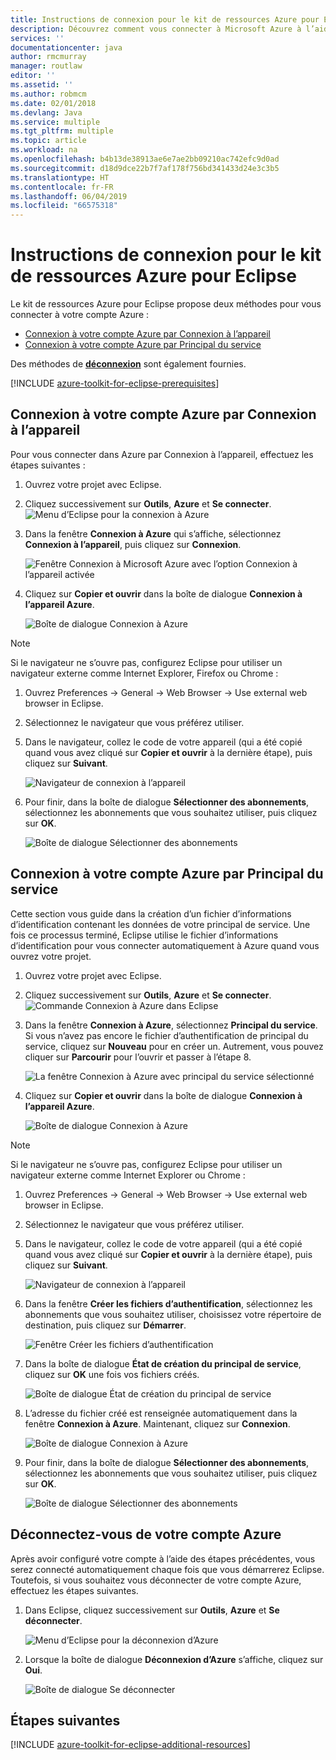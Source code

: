 ```yaml
---
title: Instructions de connexion pour le kit de ressources Azure pour Eclipse
description: Découvrez comment vous connecter à Microsoft Azure à l’aide du kit de ressources Azure pour Eclipse.
services: ''
documentationcenter: java
author: rmcmurray
manager: routlaw
editor: ''
ms.assetid: ''
ms.author: robmcm
ms.date: 02/01/2018
ms.devlang: Java
ms.service: multiple
ms.tgt_pltfrm: multiple
ms.topic: article
ms.workload: na
ms.openlocfilehash: b4b13de38913ae6e7ae2bb09210ac742efc9d0ad
ms.sourcegitcommit: d18d9dce22b7f7af178f756bd341433d24e3c3b5
ms.translationtype: HT
ms.contentlocale: fr-FR
ms.lasthandoff: 06/04/2019
ms.locfileid: "66575318"
---
```

# <a name="sign-in-instructions-for-the-azure-toolkit-for-eclipse"></a>Instructions de connexion pour le kit de ressources Azure pour Eclipse

Le kit de ressources Azure pour Eclipse propose deux méthodes pour vous connecter à votre compte Azure :

  - [Connexion à votre compte Azure par Connexion à l’appareil](#sign-in-to-your-azure-account-by-device-login)
  - [Connexion à votre compte Azure par Principal du service](#sign-in-to-your-azure-account-by-service-principal)

Des méthodes de [**déconnexion**](#sign-out-of-your-azure-account) sont également fournies.

[!INCLUDE [azure-toolkit-for-eclipse-prerequisites](../includes/azure-toolkit-for-eclipse-prerequisites.md)]

## <a name="sign-in-to-your-azure-account-by-device-login"></a>Connexion à votre compte Azure par Connexion à l’appareil

Pour vous connecter dans Azure par Connexion à l’appareil, effectuez les étapes suivantes :

1. Ouvrez votre projet avec Eclipse.

2. Cliquez successivement sur **Outils**, **Azure** et **Se connecter**.
   ![Menu d’Eclipse pour la connexion à Azure][I01]

3. Dans la fenêtre **Connexion à Azure** qui s’affiche, sélectionnez **Connexion à l’appareil**, puis cliquez sur **Connexion**.

   ![Fenêtre Connexion à Microsoft Azure avec l’option Connexion à l’appareil activée][I02]

4. Cliquez sur **Copier et ouvrir** dans la boîte de dialogue **Connexion à l’appareil Azure**.

   ![Boîte de dialogue Connexion à Azure][I03]

> [!NOTE]
>
> Si le navigateur ne s’ouvre pas, configurez Eclipse pour utiliser un navigateur externe comme Internet Explorer, Firefox ou Chrome :
>
> 1. Ouvrez Preferences -> General -> Web Browser -> Use external web browser in Eclipse.
>
> 2. Sélectionnez le navigateur que vous préférez utiliser.
>

5. Dans le navigateur, collez le code de votre appareil (qui a été copié quand vous avez cliqué sur **Copier et ouvrir** à la dernière étape), puis cliquez sur **Suivant**.

   ![Navigateur de connexion à l’appareil][I04]

6. Pour finir, dans la boîte de dialogue **Sélectionner des abonnements**, sélectionnez les abonnements que vous souhaitez utiliser, puis cliquez sur **OK**.

   ![Boîte de dialogue Sélectionner des abonnements][I05]

## <a name="sign-in-to-your-azure-account-by-service-principal"></a>Connexion à votre compte Azure par Principal du service

Cette section vous guide dans la création d’un fichier d’informations d’identification contenant les données de votre principal de service. Une fois ce processus terminé, Eclipse utilise le fichier d’informations d’identification pour vous connecter automatiquement à Azure quand vous ouvrez votre projet.

1. Ouvrez votre projet avec Eclipse.

2. Cliquez successivement sur **Outils**, **Azure** et **Se connecter**.
   ![Commande Connexion à Azure dans Eclipse][A01]

3. Dans la fenêtre **Connexion à Azure**, sélectionnez **Principal du service**. Si vous n’avez pas encore le fichier d’authentification de principal du service, cliquez sur **Nouveau** pour en créer un. Autrement, vous pouvez cliquer sur **Parcourir** pour l’ouvrir et passer à l’étape 8.

   ![La fenêtre Connexion à Azure avec principal du service sélectionné][A02]

4. Cliquez sur **Copier et ouvrir** dans la boîte de dialogue **Connexion à l’appareil Azure**.

   ![Boîte de dialogue Connexion à Azure][A08]

> [!NOTE]
>
> Si le navigateur ne s’ouvre pas, configurez Eclipse pour utiliser un navigateur externe comme Internet Explorer ou Chrome :
>
> 1. Ouvrez Preferences -> General -> Web Browser -> Use external web browser in Eclipse.
>
> 2. Sélectionnez le navigateur que vous préférez utiliser.
>

5. Dans le navigateur, collez le code de votre appareil (qui a été copié quand vous avez cliqué sur **Copier et ouvrir** à la dernière étape), puis cliquez sur **Suivant**.

   ![Navigateur de connexion à l’appareil][A03]

6. Dans la fenêtre **Créer les fichiers d’authentification**, sélectionnez les abonnements que vous souhaitez utiliser, choisissez votre répertoire de destination, puis cliquez sur **Démarrer**.

   ![Fenêtre Créer les fichiers d’authentification][A04]

7. Dans la boîte de dialogue **État de création du principal de service**, cliquez sur **OK** une fois vos fichiers créés.

   ![Boîte de dialogue État de création du principal de service][A05]

8. L’adresse du fichier créé est renseignée automatiquement dans la fenêtre **Connexion à Azure**. Maintenant, cliquez sur **Connexion**.

   ![Boîte de dialogue Connexion à Azure][A06]

9. Pour finir, dans la boîte de dialogue **Sélectionner des abonnements**, sélectionnez les abonnements que vous souhaitez utiliser, puis cliquez sur **OK**.

   ![Boîte de dialogue Sélectionner des abonnements][A07]

## <a name="sign-out-of-your-azure-account"></a>Déconnectez-vous de votre compte Azure

Après avoir configuré votre compte à l’aide des étapes précédentes, vous serez connecté automatiquement chaque fois que vous démarrerez Eclipse. Toutefois, si vous souhaitez vous déconnecter de votre compte Azure, effectuez les étapes suivantes.

1. Dans Eclipse, cliquez successivement sur **Outils**, **Azure** et **Se déconnecter**.

   ![Menu d’Eclipse pour la déconnexion d’Azure][L01]

2. Lorsque la boîte de dialogue **Déconnexion d’Azure** s’affiche, cliquez sur **Oui**.

   ![Boîte de dialogue Se déconnecter][L02]

## <a name="next-steps"></a>Étapes suivantes

[!INCLUDE [azure-toolkit-for-eclipse-additional-resources](../includes/azure-toolkit-for-eclipse-additional-resources.md)]

<!-- URL List -->


<!-- IMG List -->

[I01]: media/azure-toolkit-for-eclipse-sign-in-instructions/I01.png
[I02]: media/azure-toolkit-for-eclipse-sign-in-instructions/I02.png
[I03]: media/azure-toolkit-for-eclipse-sign-in-instructions/I03.png
[I04]: media/azure-toolkit-for-eclipse-sign-in-instructions/I04.png
[I05]: media/azure-toolkit-for-eclipse-sign-in-instructions/I05.png

[A01]: media/azure-toolkit-for-eclipse-sign-in-instructions/A01.png
[A02]: media/azure-toolkit-for-eclipse-sign-in-instructions/A02.png
[A03]: media/azure-toolkit-for-eclipse-sign-in-instructions/A03.png
[A04]: media/azure-toolkit-for-eclipse-sign-in-instructions/A04.png
[A05]: media/azure-toolkit-for-eclipse-sign-in-instructions/A05.png
[A06]: media/azure-toolkit-for-eclipse-sign-in-instructions/A06.png
[A07]: media/azure-toolkit-for-eclipse-sign-in-instructions/A07.png
[A08]: media/azure-toolkit-for-eclipse-sign-in-instructions/A08.png

[L01]: media/azure-toolkit-for-eclipse-sign-in-instructions/L01.png
[L02]: media/azure-toolkit-for-eclipse-sign-in-instructions/L02.png
[L03]: media/azure-toolkit-for-eclipse-sign-in-instructions/L03.png
